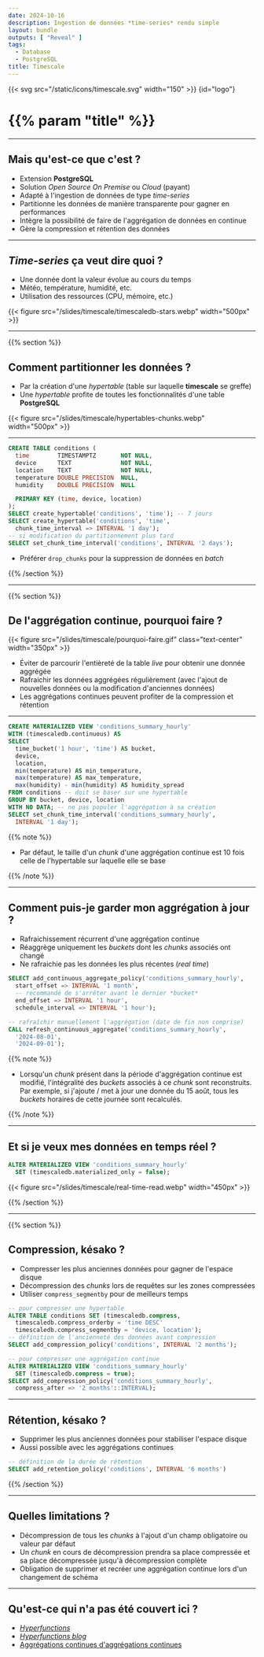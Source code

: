 ```yaml
---
date: 2024-10-16
description: Ingestion de données *time-series* rendu simple
layout: bundle
outputs: [ "Reveal" ]
tags:
  - Database
  - PostgreSQL
title: Timescale
---
```


{{< svg src="/static/icons/timescale.svg" width="150" >}}
{id="logo"}

# {{% param "title" %}}

---

## Mais qu'est-ce que c'est ?

- Extension **PostgreSQL**
- Solution *Open Source* *On Premise* ou *Cloud* (payant)
- Adapté à l'ingestion de données de type *time-series*
- Partitionne les données de manière transparente pour gagner en performances
- Intègre la possibilité de faire de l'aggrégation de données en continue
- Gère la compression et rétention des données

---

## *Time-series* ça veut dire quoi ?

- Une donnée dont la valeur évolue au cours du temps
- Météo, température, humidité, etc.
- Utilisation des ressources (CPU, mémoire, etc.)

{{< figure src="/slides/timescale/timescaledb-stars.webp" width="500px" >}}

---

{{% section %}}

## Comment partitionner les données ?

- Par la création d'une *hypertable* (table sur laquelle **timescale** se greffe)
- Une *hypertable* profite de toutes les fonctionnalités d'une table **PostgreSQL**

{{< figure src="/slides/timescale/hypertables-chunks.webp" width="500px" >}}

---

```sql
CREATE TABLE conditions (
  time        TIMESTAMPTZ       NOT NULL,
  device      TEXT              NOT NULL,
  location    TEXT              NOT NULL,
  temperature DOUBLE PRECISION  NULL,
  humidity    DOUBLE PRECISION  NULL

  PRIMARY KEY (time, device, location)
);
SELECT create_hypertable('conditions', 'time'); -- 7 jours
SELECT create_hypertable('conditions', 'time',
  chunk_time_interval => INTERVAL '1 day');
-- si modification du partitionnement plus tard
SELECT set_chunk_time_interval('conditions', INTERVAL '2 days');
```

- Préférer `drop_chunks` pour la suppression de données en *batch*

{{% /section %}}

---

{{% section %}}

## De l'aggrégation continue, pourquoi faire ?

{{< figure src="/slides/timescale/pourquoi-faire.gif" class="text-center" width="350px" >}}

- Éviter de parcourir l'entièreté de la table *live* pour obtenir une donnée aggrégée
- Rafraichir les données aggrégées régulièrement (avec l'ajout de nouvelles données ou la modification d'anciennes données)
- Les aggrégations continues peuvent profiter de la compression et rétention

---

```sql
CREATE MATERIALIZED VIEW 'conditions_summary_hourly'
WITH (timescaledb.continuous) AS
SELECT
  time_bucket('1 hour', 'time') AS bucket,
  device,
  location,
  min(temperature) AS min_temperature,
  max(temperature) AS max_temperature,
  max(humidity) - min(humidity) AS humidity_spread
FROM conditions -- doit se baser sur une hypertable
GROUP BY bucket, device, location
WITH NO DATA; -- ne pas populer l'aggrégation à sa création
SELECT set_chunk_time_interval('conditions_summary_hourly',
  INTERVAL '1 day');
```

{{% note %}}

- Par défaut, le taille d'un *chunk* d'une aggrégation continue
  est 10 fois celle de l'hypertable sur laquelle elle se base

{{% /note %}}

---

## Comment puis-je garder mon aggrégation à jour ?

- Rafraichissement récurrent d'une aggrégation continue
- Réaggrège uniquement les *buckets* dont les *chunks* associés ont changé
- Ne rafraichie pas les données les plus récentes (*real time*)

```sql
SELECT add_continuous_aggregate_policy('conditions_summary_hourly',
  start_offset => INTERVAL '1 month',
  -- recommandé de s'arrêter avant le dernier *bucket*
  end_offset => INTERVAL '1 hour',
  schedule_interval => INTERVAL '1 hour');

-- rafraîchir manuellement l'aggrégation (date de fin non comprise)
CALL refresh_continuous_aggregate('conditions_summary_hourly',
  '2024-08-01',
  '2024-09-01');
```

{{% note %}}

- Lorsqu'un *chunk* présent dans la période d'aggrégation continue est modifié,
  l'intégralité des *buckets* associés à ce *chunk* sont reconstruits.
  Par exemple, si j'ajoute / met à jour une donnée du 15 août, tous les *buckets* horaires
  de cette journée sont recalculés.

{{% /note %}}

---

## Et si je veux mes données en temps réel ?

```sql
ALTER MATERIALIZED VIEW 'conditions_summary_hourly'
  SET (timescaledb.materialized_only = false);
```

{{< figure src="/slides/timescale/real-time-read.webp" width="450px" >}}

{{% /section %}}

---

{{% section %}}

## Compression, késako ?

- Compresser les plus anciennes données pour gagner de l'espace disque
- Décompression des *chunks* lors de requêtes sur les zones compressées
- Utiliser `compress_segmentby` pour de meilleurs temps

```sql
-- pour compresser une hypertable
ALTER TABLE conditions SET (timescaledb.compress,
  timescaledb.compress_orderby = 'time DESC'
  timescaledb.compress_segmentby = 'device, location');
-- définition de l'ancienneté des données avant compression
SELECT add_compression_policy('conditions', INTERVAL '2 months');

-- pour compresser une aggrégation continue
ALTER MATERIALIZED VIEW 'conditions_summary_hourly'
  SET (timescaledb.compress = true);
SELECT add_compression_policy('conditions_summary_hourly',
  compress_after => '2 months'::INTERVAL);
```

---

## Rétention, késako ?

- Supprimer les plus anciennes données pour stabiliser l'espace disque
- Aussi possible avec les aggrégations continues

```sql
-- définition de la durée de rétention
SELECT add_retention_policy('conditions', INTERVAL '6 months')
```

{{% /section %}}

---

## Quelles limitations ?

- Décompression de tous les *chunks* à l'ajout d'un champ obligatoire ou valeur par défaut
- Un *chunk* en cours de décompression prendra sa place compressée et sa place décompressée jusqu'à décompression complète
- Obligation de supprimer et recréer une aggrégation continue lors d'un changement de schéma

---

## Qu'est-ce qui n'a pas été couvert ici ?

- [*Hyperfunctions*](https://docs.timescale.com/use-timescale/latest/hyperfunctions/)
- [*Hyperfunctions blog*](https://www.timescale.com/blog/time-series-analytics-for-postgresql-introducing-the-timescale-analytics-project/)
- [Aggrégations continues d'aggrégations continues](https://docs.timescale.com/use-timescale/latest/continuous-aggregates/hierarchical-continuous-aggregates/)

